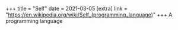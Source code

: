 +++
title = "Self"
date = 2021-03-05
[extra]
link = "https://en.wikipedia.org/wiki/Self_(programming_language)"
+++
A programming language


